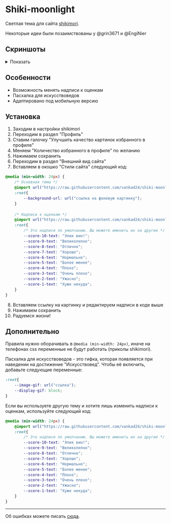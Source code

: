 # Shiki-moonlight
Светлая тема для сайта [shikimori](https://shikimori.one/).

Некоторые идеи были позаимствованы у @grin3671 и @EngiNier

## Скриншоты
<details>
<summary>Показать</summary>

![](screenshots/1.png)
![](screenshots/2.png)
![](screenshots/3.png)
![](screenshots/4.png)
![](screenshots/5.png)
![](screenshots/6.png)
![](screenshots/7.png)
![](screenshots/8.png) 
</details>

## Особенности
- Возможность менять надписи к оценкам
- Пасхалка для искусствоведов
- Адаптировано под мобильную версию

## Установка
1. Заходим в настройки shikimori
2. Переходим в раздел "Профиль"
3. Ставим галочку "Улучшить качество картинок избранного в профиле"
4. Меняем "Количество избранного в профиле" по желанию
5. Нажимаем сохранить
6. Переходим в раздел "Внешний вид сайта"
7. Вставляем в окошко "Стили сайта" следующий код:
```css
@media (min-width: 24px) {
	/* Основная тема */
	@import url("https://raw.githubusercontent.com/vankad24/shiki-moonlight/master/styles/style.css");
	:root{
		--background-url: url("ссылка на фоновую картинку");
	}

	/* Надписи к оценкам */
	@import url("https://raw.githubusercontent.com/vankad24/shiki-moonlight/master/styles/custom_score_notes.css");
	:root{
		/* Это надписи по умолчанию. Вы можете именить их на другие */
		--score-10-text: "Эпик вин!";
		--score-9-text: "Великолепно";
		--score-8-text: "Отлично";
		--score-7-text: "Хорошо";
		--score-6-text: "Нормально";
		--score-5-text: "Более менее";
		--score-4-text: "Плохо";
		--score-3-text: "Очень плохо";
		--score-2-text: "Ужасно";
		--score-1-text: "Хуже некуда";
	}
}
```
8. Вставляем ссылку на картинку и редактируем надписи в коде выше
9. Нажимаем сохранить
10. Радуемся жизни!

## Дополнительно
Правила нужно оборачивать в `@media (min-width: 24px)`, иначе на телефонах css переменные не будут работать (приколы shikimori).

Пасхалка для искусствоведов - это гифка, которая появляется при наведении на достижение "Искусствовед".
Чтобы её включить, добавьте следующие переменные:
```css
:root{
	--image-gif: url("ссылка");
	--display-gif: block;
}
```

Если вы используете другую тему и хотите лишь изменить надписи к оценкам, используйте следующий код:
```css
@media (min-width: 24px) {
	@import url("https://raw.githubusercontent.com/vankad24/shiki-moonlight/master/styles/custom_score_notes.css");
	:root{
		/* Это надписи по умолчанию. Вы можете именить их на другие */
		--score-10-text: "Эпик вин!";
		--score-9-text: "Великолепно";
		--score-8-text: "Отлично";
		--score-7-text: "Хорошо";
		--score-6-text: "Нормально";
		--score-5-text: "Более менее";
		--score-4-text: "Плохо";
		--score-3-text: "Очень плохо";
		--score-2-text: "Ужасно";
		--score-1-text: "Хуже некуда";
	}
}
```

<hr>

Об ошибках можете писать [сюда](https://github.com/vankad24/shiki-moonlight/issues/new).